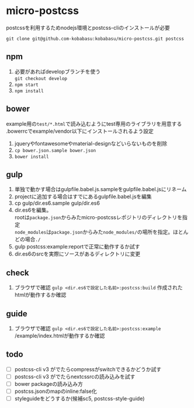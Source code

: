 # micro-postcss
postcssを利用するためnodejs環境とpostcss-cliのインストールが必要

```
git clone git@github.com-kobabasu:kobabasu/micro-postcss.git postcss 
```

## npm
1. 必要があればdevelopブランチを使う  
   `git checkout develop`
1. `npm start`
1. `npm install`

## bower
example用の`test/*.html`で読み込むようにtest専用のライブラリを用意する  
.bowerrcでexample/vendor以下にインストールされるよう設定
1. jqueryやfontawesomeやmaterial-designなどいらないものを削除
1. `cp bower.json.sample bower.json`
1. `bower install`

## gulp
1. 単独で動かす場合はgulpfile.babel.js.sampleをgulpfile.babel.jsにリネーム
1. projectに追加する場合はすでにあるgulpfile.babel.jsを編集
1. cp gulp/dir.es6.sample gulp/dir.es6
1. dir.es6を編集。  
   rootは`package.json`からみたmicro-postcssレポジトリのディレクトリを指定  
   `node_modules`は`package.json`からみた`node_modules/`の場所を指定。ほとんどの場合`./`
1. gulp postcss:example:reportで正常に動作するか試す
1. dir.es6のsrcを実際にソースがあるディレクトリに変更


## check
1. ブラウザで確認
   `gulp <dir.es6で設定した名前>:postcss:build`
   作成されたhtmlが動作するか確認

## guide
1. ブラウザで確認
   `gulp <dir.es6で設定した名前>:postcss:example`
   /example/index.htmlが動作するか確認

## todo
- [ ] postcss-cli v3 がでたらcompressがswitchできるかどうか試す
- [ ] postcss-cli v3 がでたらnextcssrcの読み込みを試す
- [ ] bower packageの読み込み方
- [ ] postcss.jsonのmapのinline:false化
- [ ] styleguideをどうするか(候補sc5, postcss-style-guide)

